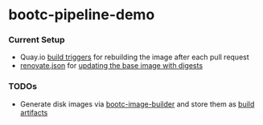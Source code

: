 # bootc-pipeline-demo

### Current Setup
* Quay.io [build triggers](https://docs.quay.io/guides/building.html) for rebuilding the image after each pull request
* [renovate.json](https://docs.renovatebot.com/configuration-options/) for [updating the base image with digests](https://stackoverflow.com/questions/78590314/renovate-update-image-version-and-digest-in-the-same-pr)

### TODOs
* Generate disk images via [bootc-image-builder](https://github.com/osbuild/bootc-image-builder) and store them as [build artifacts](https://docs.github.com/en/actions/writing-workflows/choosing-what-your-workflow-does/storing-and-sharing-data-from-a-workflow)